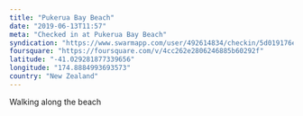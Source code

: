 ```yaml
---
title: "Pukerua Bay Beach"
date: "2019-06-13T11:57"
meta: "Checked in at Pukerua Bay Beach"
syndication: "https://www.swarmapp.com/user/492614834/checkin/5d019176e55d8b002cac2235"
foursquare: "https://foursquare.com/v/4cc262e2806246885b60292f"
latitude: "-41.029281877339656"
longitude: "174.8884993693573"
country: "New Zealand"
---
```

Walking along the beach
